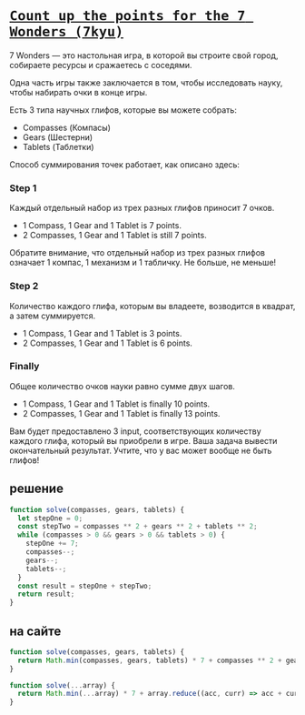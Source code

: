 # [`Count up the points for the 7 Wonders (7kyu)`](../index.md)

7 Wonders — это настольная игра, в которой вы строите свой город, собираете ресурсы и сражаетесь с соседями.

Одна часть игры также заключается в том, чтобы исследовать науку, чтобы набирать очки в конце игры.

Есть 3 типа научных глифов, которые вы можете собрать:

- Compasses (Компасы)
- Gears (Шестерни)
- Tablets (Таблетки)

Способ суммирования точек работает, как описано здесь:

### Step 1

Каждый отдельный набор из трех разных глифов приносит 7 очков.

- 1 Compass, 1 Gear and 1 Tablet is 7 points.
- 2 Compasses, 1 Gear and 1 Tablet is still 7 points.

Обратите внимание, что отдельный набор из трех разных глифов означает 1 компас, 1 механизм и 1 табличку. Не больше, не меньше!

### Step 2

Количество каждого глифа, которым вы владеете, возводится в квадрат, а затем суммируется.

- 1 Compass, 1 Gear and 1 Tablet is 3 points.
- 2 Compasses, 1 Gear and 1 Tablet is 6 points.

### Finally

Общее количество очков науки равно сумме двух шагов.

- 1 Compass, 1 Gear and 1 Tablet is finally 10 points.
- 2 Compasses, 1 Gear and 1 Tablet is finally 13 points.

Вам будет предоставлено 3 input, соответствующих количеству каждого глифа, который вы приобрели в игре. Ваша задача вывести окончательный результат. Учтите, что у вас может вообще не быть глифов!

## решение

```js
function solve(compasses, gears, tablets) {
  let stepOne = 0;
  const stepTwo = compasses ** 2 + gears ** 2 + tablets ** 2;
  while (compasses > 0 && gears > 0 && tablets > 0) {
    stepOne += 7;
    compasses--;
    gears--;
    tablets--;
  }
  const result = stepOne + stepTwo;
  return result;
}
```

## на сайте

```js
function solve(compasses, gears, tablets) {
  return Math.min(compasses, gears, tablets) * 7 + compasses ** 2 + gears ** 2 + tablets ** 2;
}
```

```js
function solve(...array) {
  return Math.min(...array) * 7 + array.reduce((acc, curr) => acc + curr ** 2, 0);
}
```
